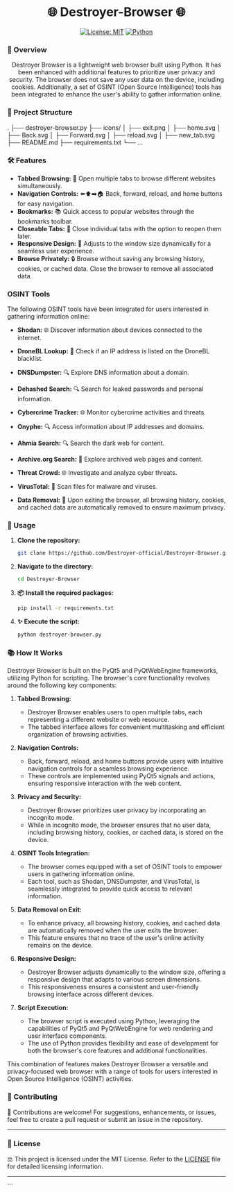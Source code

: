 <div align="center">

# 🌐 Destroyer-Browser 🌐

[![License: MIT](https://img.shields.io/badge/License-MIT-yellow.svg)](https://opensource.org/licenses/MIT)
[![Python](https://img.shields.io/badge/Python-3.6%2B-blue.svg)](https://www.python.org/downloads/)

</div>

### 🌟 Overview
<div align="center">
Destroyer Browser is a lightweight web browser built using Python. It has been enhanced with additional features to prioritize user privacy and security. The browser does not save any user data on the device, including cookies. Additionally, a set of OSINT (Open Source Intelligence) tools has been integrated to enhance the user's ability to gather information online.
</div>

### 📂 Project Structure
 .
├── destroyer-browser.py
├── icons/
│   ├── exit.png
│   ├── home.svg
│   ├── Back.svg
│   ├── Forward.svg
│   ├── reload.svg
│   ├── new_tab.svg
├── README.md
├── requirements.txt
└── ...



### 🛠️ Features 

- **Tabbed Browsing:** 🔄 Open multiple tabs to browse different websites simultaneously.
- **Navigation Controls:** ⬅️⬆️➡️🏠 Back, forward, reload, and home buttons for easy navigation.
- **Bookmarks:** 📚 Quick access to popular websites through the bookmarks toolbar.
- **Closeable Tabs:** 🔄 Close individual tabs with the option to reopen them later.
- **Responsive Design:** 📱 Adjusts to the window size dynamically for a seamless user experience.
- **Browse Privately:** 🔒 Browse without saving any browsing history, cookies, or cached data. Close the browser to remove all associated data.

### OSINT Tools

The following OSINT tools have been integrated for users interested in gathering information online:

- **Shodan:** 🌐 Discover information about devices connected to the internet.
- **DroneBL Lookup:** 🛑 Check if an IP address is listed on the DroneBL blacklist.
- **DNSDumpster:** 🔍 Explore DNS information about a domain.
- **Dehashed Search:** 🔍 Search for leaked passwords and personal information.
- **Cybercrime Tracker:** 🌐 Monitor cybercrime activities and threats.
- **Onyphe:** 🔍 Access information about IP addresses and domains.
- **Ahmia Search:** 🔍 Search the dark web for content.
- **Archive.org Search:** 📜 Explore archived web pages and content.
- **Threat Crowd:** 🌐 Investigate and analyze cyber threats.
- **VirusTotal:** 🦠 Scan files for malware and viruses.

- **Data Removal:** 🧹 Upon exiting the browser, all browsing history, cookies, and cached data are automatically removed to ensure maximum privacy.

### 🚀 Usage

1. **Clone the repository:**
    ```bash
    git clone https://github.com/Destroyer-official/Destroyer-Browser.git
    ```

2. **Navigate to the directory:**
    ```bash
    cd Destroyer-Browser
    ```

3. **📦 Install the required packages:**
    ```bash
    pip install -r requirements.txt
    ```

4. **✨ Execute the script:**
    ```bash
    python destroyer-browser.py
    ```

### 📚 How It Works

Destroyer Browser is built on the PyQt5 and PyQtWebEngine frameworks, utilizing Python for scripting. The browser's core functionality revolves around the following key components:

1. **Tabbed Browsing:**
   - Destroyer Browser enables users to open multiple tabs, each representing a different website or web resource.
   - The tabbed interface allows for convenient multitasking and efficient organization of browsing activities.

2. **Navigation Controls:**
   - Back, forward, reload, and home buttons provide users with intuitive navigation controls for a seamless browsing experience.
   - These controls are implemented using PyQt5 signals and actions, ensuring responsive interaction with the web content.

3. **Privacy and Security:**
   - Destroyer Browser prioritizes user privacy by incorporating an incognito mode.
   - While in incognito mode, the browser ensures that no user data, including browsing history, cookies, or cached data, is stored on the device.

4. **OSINT Tools Integration:**
   - The browser comes equipped with a set of OSINT tools to empower users in gathering information online.
   - Each tool, such as Shodan, DNSDumpster, and VirusTotal, is seamlessly integrated to provide quick access to relevant information.

5. **Data Removal on Exit:**
   - To enhance privacy, all browsing history, cookies, and cached data are automatically removed when the user exits the browser.
   - This feature ensures that no trace of the user's online activity remains on the device.

6. **Responsive Design:**
   - Destroyer Browser adjusts dynamically to the window size, offering a responsive design that adapts to various screen dimensions.
   - This responsiveness ensures a consistent and user-friendly browsing interface across different devices.

7. **Script Execution:**
   - The browser script is executed using Python, leveraging the capabilities of PyQt5 and PyQtWebEngine for web rendering and user interface components.
   - The use of Python provides flexibility and ease of development for both the browser's core features and additional functionalities.

This combination of features makes Destroyer Browser a versatile and privacy-focused web browser with a range of tools for users interested in Open Source Intelligence (OSINT) activities.


### 🤝 Contributing

🤝 Contributions are welcome! For suggestions, enhancements, or issues, feel free to create a pull request or submit an issue in the repository.

---

### 📜 License

⚖️ This project is licensed under the MIT License. Refer to the [LICENSE](LICENSE) file for detailed licensing information.
<div align="center">

---

</div>
```
